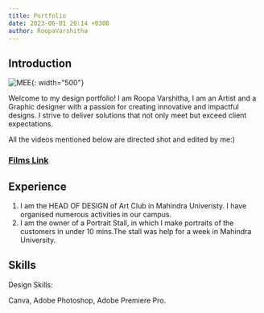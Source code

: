 ```yaml
---
title: Portfolio
date: 2023-06-01 20:14 +0300
author: RoopaVarshitha
---
```


## Introduction

![MEE](/assets/Roopa.png){: width="500"}

Welcome to my design portfolio! I am Roopa Varshitha, 
I am an Artist and a Graphic designer with a passion for creating innovative and impactful designs. I strive to deliver solutions that not only meet but exceed client expectations.

All the videos mentioned below are directed shot and edited by me:)
### [Films Link](https://drive.google.com/drive/folders/13GYXPDeWkVUJTwuvdAFXymTnL1j9ugJ9)

## Experience

1. I am the HEAD OF DESIGN of Art Club in Mahindra Univeristy. I have organised numerous activities in our campus.
2. I am the owner of a Portrait Stall, in which I make portraits of the customers in under 10 mins.The stall was help for a week in Mahindra University. 

## Skills

Design Skills:

Canva, Adobe Photoshop, Adobe Premiere Pro.  




